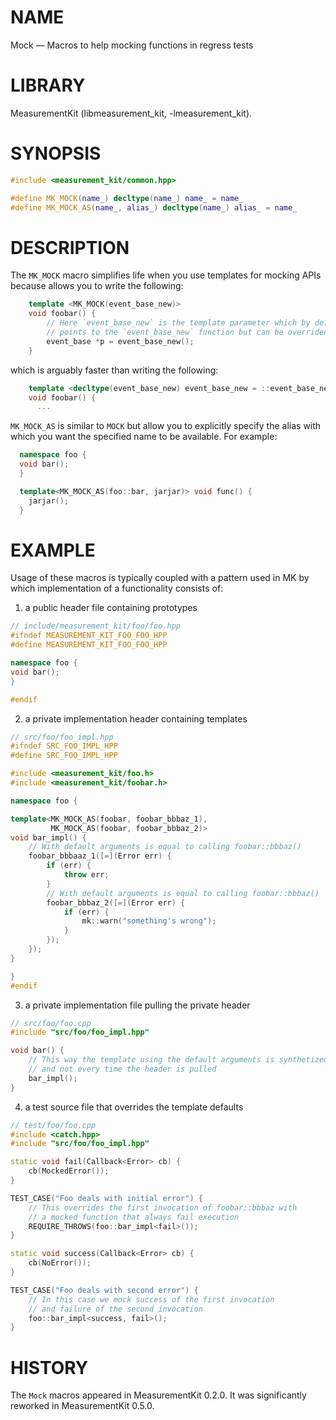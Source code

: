 # NAME
Mock &mdash; Macros to help mocking functions in regress tests

# LIBRARY
MeasurementKit (libmeasurement_kit, -lmeasurement_kit).

# SYNOPSIS

```C++
#include <measurement_kit/common.hpp>

#define MK_MOCK(name_) decltype(name_) name_ = name_
#define MK_MOCK_AS(name_, alias_) decltype(name_) alias_ = name_
```

# DESCRIPTION

The `MK_MOCK` macro simplifies life when you use templates for mocking APIs because
allows you to write the following:

```C++
    template <MK_MOCK(event_base_new)>
    void foobar() {
        // Here `event_base_new` is the template parameter which by default
        // points to the `event_base_new` function but can be overriden
        event_base *p = event_base_new();
    }
```

which is arguably faster than writing the following:

```C++
    template <decltype(event_base_new) event_base_new = ::event_base_new>
    void foobar() {
      ...
```

`MK_MOCK_AS` is similar to `MOCK` but allow you to explicitly specify
the alias with which you want the specified name to be available. For example:

```C++
  namespace foo {
  void bar();
  }

  template<MK_MOCK_AS(foo::bar, jarjar)> void func() {
    jarjar();
  }
```

# EXAMPLE

Usage of these macros is typically coupled with a pattern used in MK
by which implementation of a functionality consists of:

1) a public header file containing prototypes

```C++
// include/measurement_kit/foo/foo.hpp
#ifndef MEASUREMENT_KIT_FOO_FOO_HPP
#define MEASUREMENT_KIT_FOO_FOO_HPP

namespace foo {
void bar();
}

#endif
```

2) a private implementation header containing templates

```C++
// src/foo/foo_impl.hpp
#ifndef SRC_FOO_IMPL_HPP
#define SRC_FOO_IMPL_HPP

#include <measurement_kit/foo.h>
#include <measurement_kit/foobar.h>

namespace foo {

template<MK_MOCK_AS(foobar, foobar_bbbaz_1),
         MK_MOCK_AS(foobar, foobar_bbbaz_2)>
void bar_impl() {
    // With default arguments is equal to calling foobar::bbbaz()
    foobar_bbbaaz_1([=](Error err) {
        if (err) {
            throw err;
        }
        // With default arguments is equal to calling foobar::bbbaz()
        foobar_bbbaz_2([=](Error err) {
            if (err) {
                mk::warn("something's wrong");
            }
        });
    });
}

}
#endif
```

3) a private implementation file pulling the private header

```C++
// src/foo/foo.cpp
#include "src/foo/foo_impl.hpp"

void bar() {
    // This way the template using the default arguments is synthetized here
    // and not every time the header is pulled
    bar_impl();
}
```

4) a test source file that overrides the template defaults

```C++
// test/foo/foo.cpp
#include <catch.hpp>
#include "src/foo/foo_impl.hpp"

static void fail(Callback<Error> cb) {
    cb(MockedError());
}

TEST_CASE("Foo deals with initial error") {
    // This overrides the first invocation of foobar::bbbaz with
    // a mocked function that always fail execution
    REQUIRE_THROWS(foo::bar_impl<fail>());
}

static void success(Callback<Error> cb) {
    cb(NoError());
}

TEST_CASE("Foo deals with second error") {
    // In this case we mock success of the first invocation
    // and failure of the second invocation
    foo::bar_impl<success, fail>();
}
```

# HISTORY

The `Mock` macros appeared in MeasurementKit 0.2.0. It was significantly
reworked in MeasurementKit 0.5.0.
